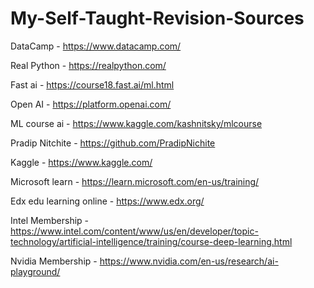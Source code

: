 # My-Self-Taught-Revision-Sources


DataCamp - https://www.datacamp.com/

Real Python - https://realpython.com/

Fast ai - https://course18.fast.ai/ml.html

Open AI - https://platform.openai.com/

ML course ai - https://www.kaggle.com/kashnitsky/mlcourse

Pradip Nitchite - https://github.com/PradipNichite

Kaggle - https://www.kaggle.com/

Microsoft learn - https://learn.microsoft.com/en-us/training/

Edx edu learning online - https://www.edx.org/

Intel Membership - https://www.intel.com/content/www/us/en/developer/topic-technology/artificial-intelligence/training/course-deep-learning.html

Nvidia Membership - https://www.nvidia.com/en-us/research/ai-playground/
